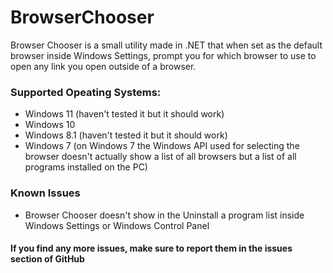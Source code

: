 # BrowserChooser
Browser Chooser is a small utility made in .NET that when set as the default browser inside Windows Settings, prompt you for which browser to use to open any link you open outside of a browser.

### Supported Opeating Systems:

- Windows 11 (haven't tested it but it should work)
- Windows 10
- Windows 8.1 (haven't tested it but it should work)
- Windows 7 (on Windows 7 the Windows API used for selecting the browser doesn't actually show a list of all browsers but a list of all programs installed on the PC)

### Known Issues

- Browser Chooser doesn't show in the Uninstall a program list inside Windows Settings or Windows Control Panel


#### If you find any more issues, make sure to report them in the issues section of GitHub
